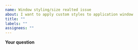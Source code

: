 ```yaml
---
name: Window styling/size realted issue
about: I want to apply custom styles to application window
title: ""
labels: ""
assignees: ""
---
```


<!--
Flutter itself has nothing to do with OS sepcific window styling
You need to tune everything related to window appearance in macos/windows/linux projects
-->

**Your question**
